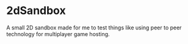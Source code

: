 # 2dSandbox
A small 2D sandbox made for me to test things like using peer to peer technology for multiplayer game hosting.
